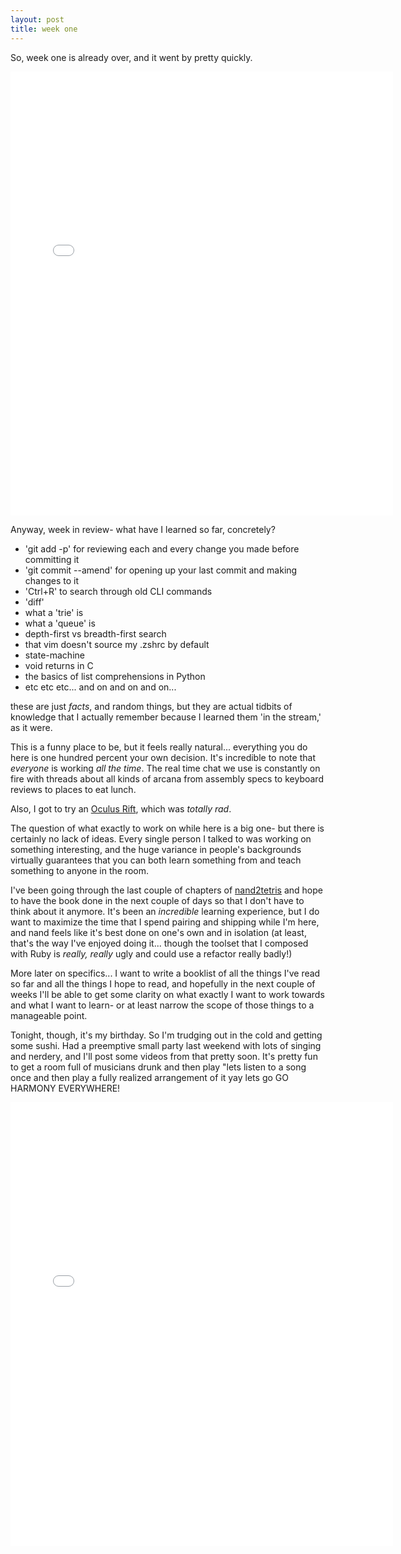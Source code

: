 ```yaml
---
layout: post
title: week one
---
```


So, week one is already over, and it went by pretty quickly.

<iframe src="//instagram.com/p/kUplN5kjDi/embed/" width="612" height="710" frameborder="0" scrolling="no" allowtransparency="true"></iframe>

Anyway, week in review- what have I learned so far, concretely?

- 'git add -p' for reviewing each and every change you made before committing it
- 'git commit --amend' for opening up your last commit and making changes to it
- 'Ctrl+R' to search through old CLI commands
- 'diff'
- what a 'trie' is
- what a 'queue' is
- depth-first vs breadth-first search
- that vim doesn't source my .zshrc by default
- state-machine
- void returns in C
- the basics of list comprehensions in Python
- etc etc etc... and on and on and on...


these are just _facts_, and random things, but they are actual tidbits of knowledge that I actually remember because I learned them 'in the stream,' as it were.

This is a funny place to be, but it feels really natural... everything you do here is one hundred percent your own decision. It's incredible to note that _everyone_ is working _all the time_. The real time chat we use is constantly on fire with threads about all kinds of arcana from assembly specs to keyboard reviews to places to eat lunch.

Also, I got to try an [Oculus Rift](http://www.youtube.com/watch?v=DhcOMOWRMnA), which was _totally rad_.

The question of what exactly to work on while here is a big one- but there is certainly no lack of ideas. Every single person I talked to was working on something interesting, and the huge variance in people's backgrounds virtually guarantees that you can both learn something from and teach something to anyone in the room.

I've been going through the last couple of chapters of [nand2tetris](http://www.nand2tetris.org/) and hope to have the book done in the next couple of days so that I don't have to think about it anymore. It's been an _incredible_ learning experience, but I do want to maximize the time that I spend pairing and shipping while I'm here, and nand feels like it's best done on one's own and in isolation (at least, that's the way I've enjoyed doing it... though the toolset that I composed with Ruby is _really, really_ ugly and could use a refactor really badly!)

More later on specifics... I want to write a booklist of all the things I've read so far and all the things I hope to read, and hopefully in the next couple of weeks I'll be able to get some clarity on what exactly I want to work towards and what I want to learn- or at least narrow the scope of those things to a manageable point.

Tonight, though, it's my birthday. So I'm trudging out in the cold and getting some sushi. Had a preemptive small party last weekend with lots of singing and nerdery, and I'll post some videos from that pretty soon. It's pretty fun to get a room full of musicians drunk and then play "lets listen to a song once and then play a fully realized arrangement of it yay lets go GO HARMONY EVERYWHERE!

<iframe src="//instagram.com/p/kc3pDTEjJs/embed/" width="612" height="710" frameborder="0" scrolling="no" allowtransparency="true"></iframe>
